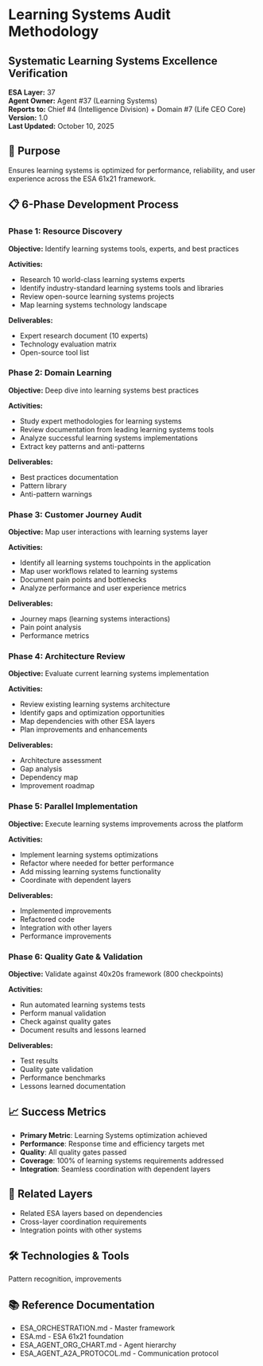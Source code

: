 # Learning Systems Audit Methodology
## Systematic Learning Systems Excellence Verification

**ESA Layer:** 37  
**Agent Owner:** Agent #37 (Learning Systems)  
**Reports to:** Chief #4 (Intelligence Division) + Domain #7 (Life CEO Core)  
**Version:** 1.0  
**Last Updated:** October 10, 2025

## 🎯 Purpose
Ensures learning systems is optimized for performance, reliability, and user experience across the ESA 61x21 framework.

## 📋 6-Phase Development Process

### Phase 1: Resource Discovery
**Objective:** Identify learning systems tools, experts, and best practices

**Activities:**
- Research 10 world-class learning systems experts
- Identify industry-standard learning systems tools and libraries
- Review open-source learning systems projects
- Map learning systems technology landscape

**Deliverables:**
- Expert research document (10 experts)
- Technology evaluation matrix
- Open-source tool list

### Phase 2: Domain Learning
**Objective:** Deep dive into learning systems best practices

**Activities:**
- Study expert methodologies for learning systems
- Review documentation from leading learning systems tools
- Analyze successful learning systems implementations
- Extract key patterns and anti-patterns

**Deliverables:**
- Best practices documentation
- Pattern library
- Anti-pattern warnings

### Phase 3: Customer Journey Audit
**Objective:** Map user interactions with learning systems layer

**Activities:**
- Identify all learning systems touchpoints in the application
- Map user workflows related to learning systems
- Document pain points and bottlenecks
- Analyze performance and user experience metrics

**Deliverables:**
- Journey maps (learning systems interactions)
- Pain point analysis
- Performance metrics

### Phase 4: Architecture Review
**Objective:** Evaluate current learning systems implementation

**Activities:**
- Review existing learning systems architecture
- Identify gaps and optimization opportunities
- Map dependencies with other ESA layers
- Plan improvements and enhancements

**Deliverables:**
- Architecture assessment
- Gap analysis
- Dependency map
- Improvement roadmap

### Phase 5: Parallel Implementation
**Objective:** Execute learning systems improvements across the platform

**Activities:**
- Implement learning systems optimizations
- Refactor where needed for better performance
- Add missing learning systems functionality
- Coordinate with dependent layers

**Deliverables:**
- Implemented improvements
- Refactored code
- Integration with other layers
- Performance improvements

### Phase 6: Quality Gate & Validation
**Objective:** Validate against 40x20s framework (800 checkpoints)

**Activities:**
- Run automated learning systems tests
- Perform manual validation
- Check against quality gates
- Document results and lessons learned

**Deliverables:**
- Test results
- Quality gate validation
- Performance benchmarks
- Lessons learned documentation

## 📈 Success Metrics
- **Primary Metric**: Learning Systems optimization achieved
- **Performance**: Response time and efficiency targets met
- **Quality**: All quality gates passed
- **Coverage**: 100% of learning systems requirements addressed
- **Integration**: Seamless coordination with dependent layers

## 🔗 Related Layers
- Related ESA layers based on dependencies
- Cross-layer coordination requirements
- Integration points with other systems

## 🛠️ Technologies & Tools
Pattern recognition, improvements

## 📚 Reference Documentation
- ESA_ORCHESTRATION.md - Master framework
- ESA.md - ESA 61x21 foundation
- ESA_AGENT_ORG_CHART.md - Agent hierarchy
- ESA_AGENT_A2A_PROTOCOL.md - Communication protocol
